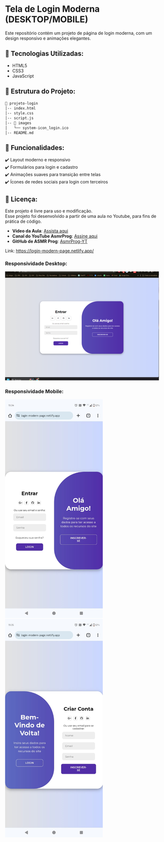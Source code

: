 # Tela de Login Moderna (DESKTOP/MOBILE)
Este repositório contém um projeto de página de login moderna, com um design responsivo e animações elegantes.

## 📌 Tecnologias Utilizadas:
- HTML5
- CSS3
- JavaScript

## 📂 Estrutura do Projeto:
```
📂 projeto-login
│-- index.html
│-- style.css
│-- script.js
│-- 📂 images
│   └── system-icon_login.ico
│-- README.md
```

## 🎨 Funcionalidades:
✔️ Layout moderno e responsivo<br>
✔️ Formulários para login e cadastro<br>
✔️ Animações suaves para transição entre telas<br>
✔️ Ícones de redes sociais para login com terceiros<br>

## 📜 Licença:
Este projeto é livre para uso e modificação. <br>
Esse projeto foi desenvolvido a partir de uma aula no Youtube, para fins de prática de código.

- **Vídeo da Aula**: [Assista aqui](https://www.youtube.com/watch?v=PlpM2LJWu-s)
- **Canal do YouTube AsmrProg**: [Assine aqui](https://www.youtube.com/@AsmrProg)
- **GitHub de ASMR Prog**: [AsmrProg-YT](https://github.com/AsmrProg-YT/)

Link: https://login-modern-page.netlify.app/

### Responsividade Desktop:
<img src="/images/responsividade/desktop.png" width="720px">

### Responsividade Mobile:
<img src="/images/responsividade/sign-in.jpg" width="320px"> <img src="/images/responsividade/sign-up.jpg" width="320px">
